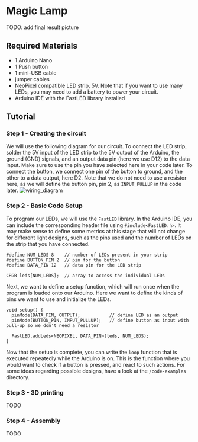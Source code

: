 # Magic Lamp
TODO: add final result picture

## Required Materials
- 1 Arduino Nano
- 1 Push button
- 1 mini-USB cable
- jumper cables
- NeoPixel compatible LED strip, 5V. Note that if you want to use many LEDs, you may need to add a battery to power your circuit.
- Arduino IDE with the FastLED library installed
  
## Tutorial
### Step 1 - Creating the circuit
We will use the following diagram for our circuit. To connect the LED strip, solder the 5V input of the LED strip to the 5V output of the Arduino, the ground (GND) signals, and an output data pin (here we use D12) to the data input. Make sure to use the pin you have selected here in your code later. To connect the button, we connect one pin of the button to ground, and the other to a data output, here D2. Note that we do not need to use a resistor here, as we will define the button pin, pin 2, as `INPUT_PULLUP` in the code later.
![wiring_diagram](https://github.com/user-attachments/assets/4098d28b-34ca-4aad-843e-2d1779231f4c)

### Step 2 - Basic Code Setup
To program our LEDs, we will use the `FastLED` library. In the Arduino IDE, you can include the corresponding header file using `#include<FastLED.h>`. It may make sense to define some metrics at this stage that will not change for different light designs, such as the pins used and the number of LEDs on the strip that you have connected.
```
#define NUM_LEDS 8    // number of LEDs present in your strip
#define BUTTON_PIN 2  // pin for the button
#define DATA_PIN 12   // data pin for the LED strip

CRGB leds[NUM_LEDS];  // array to access the individual LEDs
```
Next, we want to define a setup function, which will run once when the program is loaded onto our Arduino. Here we want to define the kinds of pins we want to use and initialize the LEDs. 
```
void setup() {
  pinMode(DATA_PIN, OUTPUT);           // define LED as an output
  pinMode(BUTTON_PIN, INPUT_PULLUP);   // define button as input with pull-up so we don't need a resistor
  
  FastLED.addLeds<NEOPIXEL, DATA_PIN>(leds, NUM_LEDS);
}
```
Now that the setup is complete, you can write the `loop` function that is executed repeatedly while the Arduino is on. This is the function where you would want to check if a button is pressed, and react to such actions. For some ideas regarding possible designs, have a look at the `/code-examples` directory.

### Step 3 - 3D printing
TODO

### Step 4 - Assembly
TODO
